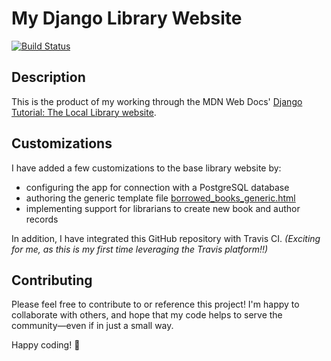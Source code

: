 # My Django Library Website

[![Build Status](https://travis-ci.com/j9peters/my-django-library-website.svg?branch=master)](https://travis-ci.com/j9peters/my-django-library-website)


## Description

This is the product of my working through the MDN Web Docs' [Django Tutorial: The Local Library website](https://developer.mozilla.org/en-US/docs/Learn/Server-side/Django/Tutorial_local_library_website).


## Customizations

I have added a few customizations to the base library website by:

  - configuring the app for connection with a PostgreSQL database
  - authoring the generic template file [borrowed\_books\_generic.html](catalog/templates)
  - implementing support for librarians to create new book and author records

In addition, I have integrated this GitHub repository with Travis CI. *(Exciting for me, as this is my first time leveraging the Travis platform!!)*


## Contributing

Please feel free to contribute to or reference this project! I'm happy to collaborate with others, and hope that my code helps to serve the community—even if in just a small way.

Happy coding! :blue_heart: